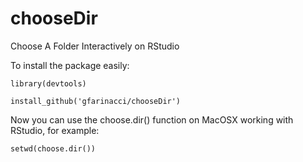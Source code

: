 # chooseDir
Choose A Folder Interactively on RStudio


To install the package easily:
```
library(devtools)

install_github('gfarinacci/chooseDir')
```

Now you can use the choose.dir() function on MacOSX working with RStudio, for example:
```
setwd(choose.dir())
```
